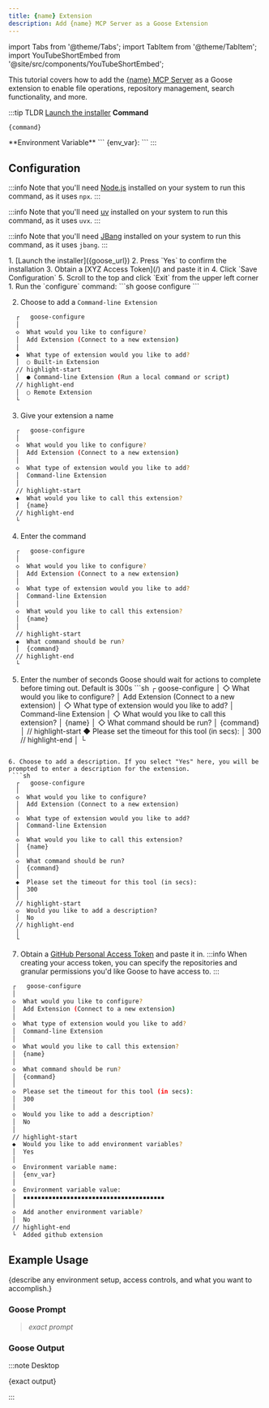 ```yaml
---
title: {name} Extension
description: Add {name} MCP Server as a Goose Extension
---
```


import Tabs from '@theme/Tabs';
import TabItem from '@theme/TabItem';
import YouTubeShortEmbed from '@site/src/components/YouTubeShortEmbed';

<YouTubeShortEmbed videoUrl="https://www.youtube.com/embed/VIDEO_ID" />


This tutorial covers how to add the [{name} MCP Server](/) as a Goose extension to enable file operations, repository management, search functionality, and more.

:::tip TLDR
<Tabs groupId="interface">
  <TabItem value="ui" label="Goose Desktop" default>
  [Launch the installer]({goose_url})
  </TabItem>
  <TabItem value="cli" label="Goose CLI">
  **Command**
  ```sh
  {command}
  ```
  </TabItem>
</Tabs>
  **Environment Variable**
  ```
  {env_var}: <ENV_VALUE>
  ```
:::

## Configuration

:::info
Note that you'll need [Node.js](https://nodejs.org/) installed on your system to run this command, as it uses `npx`.
:::

:::info
Note that you'll need [uv](https://docs.astral.sh/uv/#installation) installed on your system to run this command, as it uses `uvx`.
:::

:::info
Note that you'll need [JBang](https://www.jbang.dev/download) installed on your system to run this command, as it uses `jbang`.
:::

<Tabs groupId="interface">
  <TabItem value="ui" label="Goose Desktop" default>
  1. [Launch the installer]({goose_url})
  2. Press `Yes` to confirm the installation
  3. Obtain a [XYZ Access Token](/) and paste it in
  4. Click `Save Configuration`
  5. Scroll to the top and click `Exit` from the upper left corner
  </TabItem>
  <TabItem value="cli" label="Goose CLI">
  1. Run the `configure` command:
  ```sh
  goose configure
  ```

  2. Choose to add a `Command-line Extension`
  ```sh
    ┌   goose-configure 
    │
    ◇  What would you like to configure?
    │  Add Extension (Connect to a new extension)
    │
    ◆  What type of extension would you like to add?
    │  ○ Built-in Extension 
    // highlight-start    
    │  ● Command-line Extension (Run a local command or script)
    // highlight-end    
    │  ○ Remote Extension 
    └ 
  ```

  3. Give your extension a name
  ```sh
    ┌   goose-configure 
    │
    ◇  What would you like to configure?
    │  Add Extension (Connect to a new extension)
    │
    ◇  What type of extension would you like to add?
    │  Command-line Extension 
    │
    // highlight-start
    ◆  What would you like to call this extension?
    │  {name}
    // highlight-end
    └ 
  ```

  4. Enter the command
  ```sh
    ┌   goose-configure 
    │
    ◇  What would you like to configure?
    │  Add Extension (Connect to a new extension)
    │
    ◇  What type of extension would you like to add?
    │  Command-line Extension 
    │
    ◇  What would you like to call this extension?
    │  {name}
    │
    // highlight-start
    ◆  What command should be run?
    │  {command}
    // highlight-end
    └ 
  ```  

  5. Enter the number of seconds Goose should wait for actions to complete before timing out. Default is 300s
    ```sh
    ┌   goose-configure 
    │
    ◇  What would you like to configure?
    │  Add Extension (Connect to a new extension)
    │
    ◇  What type of extension would you like to add?
    │  Command-line Extension 
    │
    ◇  What would you like to call this extension?
    │  {name}
    │
    ◇  What command should be run?
    │  {command}
    │
    // highlight-start
    ◆  Please set the timeout for this tool (in secs):
    │  300
    // highlight-end
    │
    └ 
  ``` 

  6. Choose to add a description. If you select "Yes" here, you will be prompted to enter a description for the extension.
   ```sh
    ┌   goose-configure 
    │
    ◇  What would you like to configure?
    │  Add Extension (Connect to a new extension)
    │
    ◇  What type of extension would you like to add?
    │  Command-line Extension 
    │
    ◇  What would you like to call this extension?
    │  {name}
    │
    ◇  What command should be run?
    │  {command}
    │
    ◆  Please set the timeout for this tool (in secs):
    │  300
    │
    // highlight-start
    ◇  Would you like to add a description?
    │  No
    // highlight-end
    │
    └ 
  ```

  7. Obtain a [GitHub Personal Access Token](https://github.com/settings/personal-access-tokens) and paste it in.
  :::info
  When creating your access token, you can specify the repositories and granular permissions you'd like Goose to have access to.
  :::

   ```sh
    ┌   goose-configure 
    │
    ◇  What would you like to configure?
    │  Add Extension (Connect to a new extension)
    │
    ◇  What type of extension would you like to add?
    │  Command-line Extension 
    │
    ◇  What would you like to call this extension?
    │  {name}
    │
    ◇  What command should be run?
    │  {command}
    │     
    ◇  Please set the timeout for this tool (in secs):
    │  300
    │    
    ◇  Would you like to add a description?
    │  No
    │    
    // highlight-start
    ◆  Would you like to add environment variables?
    │  Yes 
    │
    ◇  Environment variable name:
    │  {env_var}
    │
    ◇  Environment variable value:
    │  ▪▪▪▪▪▪▪▪▪▪▪▪▪▪▪▪▪▪▪▪▪▪▪▪▪▪▪▪▪▪▪▪▪▪▪▪▪▪▪
    │
    ◇  Add another environment variable?
    │  No 
    // highlight-end
    └  Added github extension
  ```  

  </TabItem>
</Tabs>

## Example Usage

{describe any environment setup, access controls, and what you want to accomplish.}

### Goose Prompt

> _exact prompt_


### Goose Output

:::note Desktop

{exact output}

:::